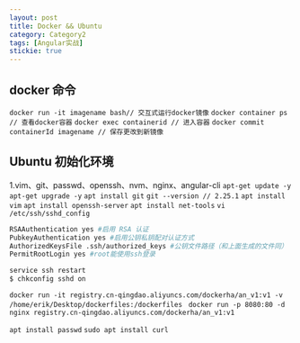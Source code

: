 ```yaml
---
layout: post
title: Docker && Ubuntu
category: Category2
tags: [Angular实战]
stickie: true
---
```


## docker 命令

`docker run -it imagename bash// 交互式运行docker镜像`
`docker container ps // 查看docker容器`
`docker exec containerid // 进入容器`
`docker commit containerId imagename // 保存更改到新镜像`

## Ubuntu 初始化环境

1.vim、git、passwd、openssh、nvm、nginx、angular-cli
`apt-get update -y`
`apt-get upgrade -y`
`apt install git` `git --version // 2.25.1`
`apt install vim`
`apt install openssh-server`
`apt install net-tools`
`vi /etc/ssh/sshd_config`

```sh
RSAAuthentication yes #启用 RSA 认证
PubkeyAuthentication yes #启用公钥私钥配对认证方式
AuthorizedKeysFile .ssh/authorized_keys #公钥文件路径（和上面生成的文件同）
PermitRootLogin yes #root能使用ssh登录

service ssh restart
$ chkconfig sshd on
```

`docker run -it registry.cn-qingdao.aliyuncs.com/dockerha/an_v1:v1 -v /home/erik/Desktop/dockerfiles:/dockerfiles `
`docker run -p 8080:80 -d nginx registry.cn-qingdao.aliyuncs.com/dockerha/an_v1:v1`

`apt install passwd`
`sudo apt install curl`
